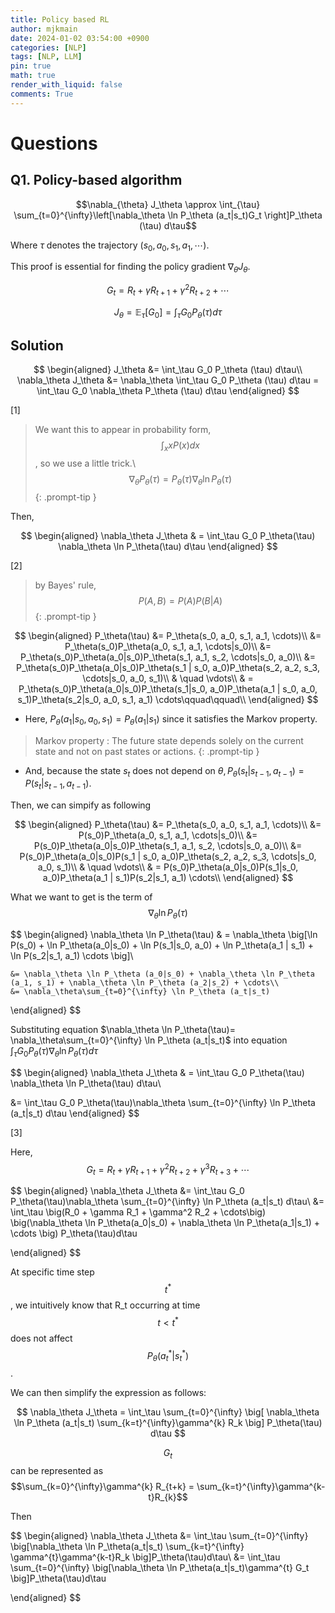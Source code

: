 ```yaml
---
title: Policy based RL
author: mjkmain
date: 2024-01-02 03:54:00 +0900
categories: [NLP]
tags: [NLP, LLM]
pin: true
math: true
render_with_liquid: false
comments: True
---
```




# Questions

## Q1. Policy-based algorithm 

$$\nabla_{\theta} J_\theta \approx \int_{\tau} \sum_{t=0}^{\infty}\left[\nabla_\theta \ln P_\theta (a_t|s_t)G_t \right]P_\theta (\tau) d\tau$$

Where $\tau$ denotes the trajectory $(s_0, a_0, s_1, a_1, \cdots)$.

This proof is essential for finding the policy gradient $\nabla_\theta J_\theta$.

$$G_t = R_t + \gamma R_{t+1} + \gamma^2 R_{t+2} + \cdots $$

$$J_\theta = \mathbb{E}_{\tau} [G_0] = \int_\tau G_0 P_\theta (\tau) d\tau$$

## Solution

$$
\begin{aligned}
J_\theta &= \int_\tau G_0 P_\theta (\tau) d\tau\\
\nabla_\theta J_\theta &= \nabla_\theta \int_\tau G_0 P_\theta (\tau) d\tau = \int_\tau G_0 \nabla_\theta P_\theta (\tau) d\tau
\end{aligned}
$$

[1]
> We want this to appear in probability form, $$\int_x x P(x) dx$$, so we use a little trick.\\
> $$\nabla_\theta P_\theta(\tau) = P_\theta(\tau) \nabla_\theta \ln P_\theta(\tau) $$
{: .prompt-tip }

Then, 

$$
\begin{aligned}
\nabla_\theta J_\theta & = \int_\tau G_0 P_\theta(\tau) \nabla_\theta \ln P_\theta(\tau) d\tau
\end{aligned}
$$

[2]
> by Bayes' rule, 
> $$P(A, B) = P(A)P(B|A)$$
{: .prompt-tip }



$$
\begin{aligned}
    P_\theta(\tau) &= P_\theta(s_0, a_0, s_1, a_1, \cdots)\\
                   &= P_\theta(s_0)P_\theta(a_0, s_1, a_1, \cdots|s_0)\\
                   &= P_\theta(s_0)P_\theta(a_0|s_0)P_\theta(s_1, a_1, s_2, \cdots|s_0, a_0)\\
                   &= P_\theta(s_0)P_\theta(a_0|s_0)P_\theta(s_1 | s_0, a_0)P_\theta(s_2, a_2, s_3, \cdots|s_0, a_0, s_1)\\
                   & \quad \vdots\\
                   & = P_\theta(s_0)P_\theta(a_0|s_0)P_\theta(s_1|s_0, a_0)P_\theta(a_1 | s_0, a_0, s_1)P_\theta(s_2|s_0, a_0, s_1, a_1) \cdots\qquad\qquad\\
\end{aligned}
$$

- Here, 
$P_\theta(a_1|s_0, a_0, s_1) = P_\theta(a_1|s_1)$ since it satisfies the Markov property.

> Markov property : The future state depends solely on the current state and not on past states or actions.
{: .prompt-tip }

- And, because the state $s_t$ does not depend on 
$\theta, P_\theta(s_t | s_{t-1}, a_{t-1}) = P(s_t | s_{t-1}, a_{t-1})$.

Then, we can simpify as following 

$$
\begin{aligned}
    P_\theta(\tau) &= P_\theta(s_0, a_0, s_1, a_1, \cdots)\\
                   &= P(s_0)P_\theta(a_0, s_1, a_1, \cdots|s_0)\\
                   &= P(s_0)P_\theta(a_0|s_0)P_\theta(s_1, a_1, s_2, \cdots|s_0, a_0)\\
                   &= P(s_0)P_\theta(a_0|s_0)P(s_1 | s_0, a_0)P_\theta(s_2, a_2, s_3, \cdots|s_0, a_0, s_1)\\
                   & \quad \vdots\\
                   & = P(s_0)P_\theta(a_0|s_0)P(s_1|s_0, a_0)P_\theta(a_1 | s_1)P(s_2|s_1, a_1) \cdots\\
\end{aligned}
$$


What we want to get is the term of $$\nabla_\theta \ln P_\theta(\tau)$$ 

$$
\begin{aligned}
    \nabla_\theta \ln P_\theta(\tau) & = \nabla_\theta  \big[\ln P(s_0) + \ln P_\theta(a_0|s_0) + \ln P(s_1|s_0, a_0) + \ln P_\theta(a_1 | s_1) + \ln P(s_2|s_1, a_1) \cdots \big]\\

    &= \nabla_\theta \ln P_\theta (a_0|s_0) + \nabla_\theta \ln P_\theta (a_1, s_1) + \nabla_\theta \ln P_\theta (a_2|s_2) + \cdots\\
    &= \nabla_\theta\sum_{t=0}^{\infty} \ln P_\theta (a_t|s_t)
\end{aligned}
$$

Substituting equation 
$\nabla_\theta \ln P_\theta(\tau)= \nabla_\theta\sum_{t=0}^{\infty} \ln P_\theta (a_t|s_t)$ into equation 
$\int_\tau G_0 P_\theta(\tau) \nabla_\theta \ln P_\theta(\tau) d\tau$


$$
\begin{aligned}
\nabla_\theta J_\theta & = \int_\tau G_0 P_\theta(\tau) \nabla_\theta \ln P_\theta(\tau) d\tau\\

&= \int_\tau G_0 P_\theta(\tau)\nabla_\theta \sum_{t=0}^{\infty} \ln P_\theta (a_t|s_t) d\tau
\end{aligned}
$$

[3]

Here, $$G_t = R_t + \gamma R_{t+1} + \gamma^2 R_{t+2} + \gamma^3 R_{t+3} +\cdots$$

$$
\begin{aligned}
\nabla_\theta J_\theta &= \int_\tau G_0 P_\theta(\tau)\nabla_\theta \sum_{t=0}^{\infty} \ln P_\theta (a_t|s_t) d\tau\\
&= \int_\tau \big(R_0 + \gamma R_1 + \gamma^2 R_2 + \cdots\big) \big(\nabla_\theta \ln P_\theta(a_0|s_0) + \nabla_\theta \ln P_\theta(a_1|s_1) + \cdots \big) P_\theta(\tau)d\tau

\end{aligned}
$$

At specific time step $$t^*$$, we intuitively know that R_t occurring at time $$t < t^*$$ does not affect 
$$P_\theta(a_{t}^*|s_{t}^*)$$.

We can then simplify the expression as follows:

$$
\nabla_\theta J_\theta = \int_\tau \sum_{t=0}^{\infty} \big[ \nabla_\theta \ln P_\theta (a_t|s_t) \sum_{k=t}^{\infty}\gamma^{k} R_k \big] P_\theta(\tau) d\tau
$$

$$G_t$$ can be represented as $$\sum_{k=0}^{\infty}\gamma^{k} R_{t+k} = \sum_{k=t}^{\infty}\gamma^{k-t}R_{k}$$

Then 

$$
\begin{aligned}
\nabla_\theta J_\theta &= \int_\tau \sum_{t=0}^{\infty} \big[\nabla_\theta \ln P_\theta(a_t|s_t) \sum_{k=t}^{\infty} \gamma^{t}\gamma^{k-t}R_k \big]P_\theta(\tau)d\tau\\
&= \int_\tau \sum_{t=0}^{\infty} \big[\nabla_\theta \ln P_\theta(a_t|s_t)\gamma^{t} G_t \big]P_\theta(\tau)d\tau



\end{aligned}
$$

<!-- # RL Keywords
- Environment : 에이전트가 액션을 취하는 환경
- State : 에이전트의 상태. 시점 $t$에서의 상태 $s_t \in \mathcal{S}$ ($\mathcal{S}$ : State space)
- Reward : 에이전트가 한 번 학습했을 때 주어지는 보상. 보상함수 $r : \mathcal{S} \to \mathbb{R} $
- $\rho_0 : \mathcal{S} \to [0, 1]$은 초기 상태의 확률 분포
- $\gamma$ : 할인율 
- Action : 에이전트가 취하는 행동. 시점 $t$에서의 행동 $a_t \in \mathcal{A}$ ($\mathcal{A}$ : Action space). Action space는 Environment에 의해 결정됨. 행동 집합에 따라 Discrete action space, continuous action space로 구분됨.
- Policy : 학습을 통해 구하려는 함수. 상태 $s$에서 행동 $a$를 취할 확률. $\pi : \mathcal{S} \times \mathcal{A} \to [0, 1]$
- 전이 확률 분포 : $P : \mathcal{S} \times \mathcal{A} \times \mathcal{S} \to [0, 1]$

# RL
강화학습은 주어진 Environmnet에서 State를 기준으로, 최고의 Action을 학습해 나가는 과정. 
Policy-based 학습은 Action을 결정하는 policy를 학습하는 것을 목적으로 한다.

Discrete한 상태 공간$\mathcal{S}$와 행동 공간$\mathcal{A}$에 대하여, 모든 (s, a) 순서쌍에 대한 정책의 행동 가치함수 Q_{\pi}(s, a)를 계산하고 이를 policy improvement에 사용한다. 

$$\pi_{\text{new}}(s) = \underset{a \in \mathcal{A}}{\arg\max} Q_{\pi_{\text{old}}}(s, a), \forall s \in S$$

위의 식을 통해 정책을 개선하면, monotonic improvement가 보장되고, 결국 최적의 정책에 수렴한다.

![Desktop View](https://github.com/mjkmain/blog-image/assets/72269271/4c2c98fc-210b-49f4-b970-6cc125b8be28){: width="680" } 
_The concept of monotonic_

하지만, 상태 공간과 행동 공간이 continuous 한 경우, 우리는 모든 순서쌍 $(s, a)$를 고려할 수 없을 뿐만 아니라, $\arg\max$ 또한 구할 수 없다. 이 경우 function approximation을 사용하며, 행동가치함수를 추정하거나 정책을 모델링하게 된다. 하지만 이런 approximation은 결국 추정에 대한 오차를 발생시키기 때문에 monotonic improvement를 보장할 수 없다.



# TRPO
Trust Region Policy Optimization(TRPO)

TRPO는 Policy-based 알고리즘을 기반으로 하여, Trust Region에서만 update를 진행한다.


$$\eta(\pi) = \mathbb{E}_{s_0, a_0, \cdots}\left[\sum_{t=0}^{\inf} \gamma^{t}r(s_t)\right]$$

$$ \text{where} s_0 \sim \rho_0(s_0), a_t \sim \pi(a_t|s_t), s_{t+1} \sim P(s_{t+1} | s_t, a_t)$$ -->